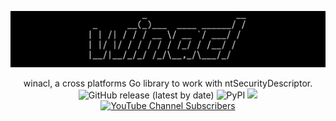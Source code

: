 ![](./.github/banner.png)

<p align="center">
    winacl, a cross platforms Go library to work with ntSecurityDescriptor.
    <br>
    <img alt="GitHub release (latest by date)" src="https://img.shields.io/github/v/release/p0dalirius/winacl">
    <img alt="PyPI" src="https://img.shields.io/pypi/v/smbclientng">
    <a href="https://twitter.com/intent/follow?screen_name=podalirius_" title="Follow"><img src="https://img.shields.io/twitter/follow/podalirius_?label=Podalirius&style=social"></a>
    <a href="https://www.youtube.com/c/Podalirius_?sub_confirmation=1" title="Subscribe"><img alt="YouTube Channel Subscribers" src="https://img.shields.io/youtube/channel/subscribers/UCF_x5O7CSfr82AfNVTKOv_A?style=social"></a>
    <br>
</p>

